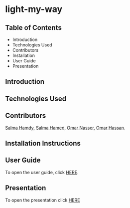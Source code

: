 # light-my-way


## Table of Contents
- Introduction
- Technologies Used
- Contributors
- Installation
- User Guide
- Presentation 

## Introduction


## Technologies Used

## Contributors
[Salma Hamdy](https://github.com/), [Salma Hamed](https://github.com/Salma-Hamed), [Omar Nasser](https://github.com/omarelshamy12), [Omar Hassan](https://github.com/).

## Installation Instructions


## User Guide
To open the user guide, click [HERE]().

## Presentation
To open the presentation click [HERE]()
